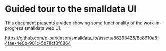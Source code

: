 # Guided tour to the smalldata UI

This document presents a video showing some functionality of the work-in-progress smalldata web UI.



https://github.com/p-parkinson/smalldata_io/assets/86293426/8e8910a6-4fae-4e0b-901c-5b78cf3f6864

